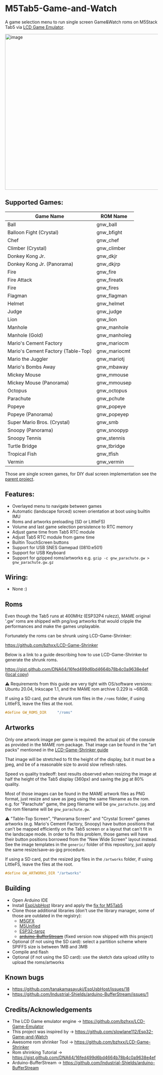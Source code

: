 # M5Tab5-Game-and-Watch

A game selection menu to run single screen Game&Watch roms on M5Stack Tab5 via [LCD Game Emulator](https://github.com/bzhxx/LCD-Game-Emulator).

<img width="512" alt="image" src="https://github.com/user-attachments/assets/b5cde28d-9204-441e-95f5-2984c5c87be3" />


## Supported Games:

Game Name                          | ROM Name
---------------------------------- | -----------
Ball                               | gnw_ball
Balloon Fight (Crystal)            | gnw_bfight
Chef                               | gnw_chef 
Climber (Crystal)                  | gnw_climber 
Donkey Kong Jr.                    | gnw_dkjr 
Donkey Kong Jr. (Panorama)         | gnw_dkjrp
Fire                               | gnw_fire 
Fire Attack                        | gnw_fireatk 
Fire                               | gnw_fires 
Flagman                            | gnw_flagman 
Helmet                             | gnw_helmet
Judge                              | gnw_judge 
Lion                               | gnw_lion
Manhole                            | gnw_manhole 
Manhole (Gold)                     | gnw_manholeg
Mario's Cement Factory             | gnw_mariocm
Mario's Cement Factory (Table-Top) | gnw_mariocmt
Mario the Juggler                  | gnw_mariotj
Mario's Bombs Away                 | gnw_mbaway
Mickey Mouse                       | gnw_mmouse
Mickey Mouse (Panorama)            | gnw_mmousep
Octopus                            | gnw_octopus
Parachute                          | gnw_pchute 
Popeye                             | gnw_popeye
Popeye (Panorama)                  | gnw_popeyep 
Super Mario Bros. (Crystal)        | gnw_smb 
Snoopy (Panorama)                  | gnw_snoopyp 
Snoopy Tennis                      | gnw_stennis 
Turtle Bridge                      | gnw_tbridge 
Tropical Fish                      | gnw_tfish 
Vermin                             | gnw_vermin

Those are single screen games, for DIY dual screen implementation see the [parent project](https://github.com/slowlane112/Esp32-Game-and-Watch).

## Features:

  - Overlayed menu to navigate between games
  - Automatic (landscape forced) screen orientation at boot using builtin IMU
  - Roms and artworks preloading (SD or LittleFS)
  - Volume and last game selection persistence to RTC memory
  - Adjust game time from Tab5 RTC module
  - Adjust Tab5 RTC module from game time
  - Builtin TouchScreen buttons
  - Support for USB SNES Gamepad (0810:e501)
  - Support for USB Keyboard
  - Support for gzipped roms/artworks e.g. `gzip -c gnw_parachute.gw > gnw_parachute.gw.gz`


## Wiring:
- None :)

## Roms

Even though the Tab5 runs at 400MHz (ESP32P4 rulezz), MAME original '.gw' roms are shipped with png/svg 
artworks that would cripple the performances and make the games unplayable.

Fortunately the roms can be shrunk using LCD-Game-Shrinker:

https://github.com/bzhxx/LCD-Game-Shrinker

Below is a link to a guide describing how to use LCD-Game-Shrinker to generate the shrunk roms.

https://gist.github.com/DNA64/16fed499d6bd4664b78b4c0a9638e4ef ([local copy](LCD-Game-Shrinker-Guide.md))

⚠️ Requirements from this guide are very tight with OS/software versions: Ubuntu 20.04, Inkscape 1.1, and the MAME rom archive 0.229 is ~68GB.

If using a SD card, put the shrunk rom files in the `/roms` folder, if using LittleFS, leave the files at the root.

```c
#define GW_ROMS_DIR     "/roms"     
```

## Artworks

Only one artwork image per game is required: the actual pic of the console as provided in the MAME rom package.
That image can be found in the "art packs" mentioned in the [LCD-Game-Shrinker guide](https://gist.github.com/DNA64/16fed499d6bd4664b78b4c0a9638e4ef)

That image will be stretched to fit the height of the display, but it must be a jpeg, and be of a reasonable size to avoid slow refresh rates.

Speed vs quality tradeoff: best results observed when resizing the image at half the height of the Tab5 display (360px) and saving the jpg at 80% quality.

Most of those images can be found in the MAME artwork files as PNG format, just resize and save as jpeg using the same filename as the rom.
e.g. for "Parachute" game, the jpeg filename will be `gnw_parachute.jpg` and the rom filename will be `gnw_parachute.gw`.

⚠️ "Table-Top Screen", "Panorama Screen" and "Crystal Screen" games artworks (e.g. Mario's Cement Factory, Snoopy) have button positions that can't be mapped 
efficiently on the Tab5 screen or a layout that can't fit in the landscape mode. In order to fix this problem, those games will have their button positions 
borrowed from the "New Wide Screen" layout instead. See the image templates in the `generic/` folder of this repository, just apply the same resize/save-as-jpg 
procedure.

If using a SD card, put the resized jpg files in the `/artworks` folder, if using LittleFS, leave the files at the root.

```c
#define GW_ARTWORKS_DIR "/artworks"
```

## Building

- Open Arduino IDE
- Install [EspUsbHost](https://github.com/tanakamasayuki/EspUsbHost) library and apply the [fix for M5Tab5](https://github.com/tanakamasayuki/EspUsbHost/issues/18)
- Clone those additional libraries (don't use the library manager, some of those are outdated in the registry): 
  - [M5GFX](https://github.com/M5Stack/M5GFX)
  - [M5Unified](https://github.com/M5Stack/M5Unified)
  - [ESP32-targz](https://github.com/tobozo/ESP32-targz)
  - ~~[arduino-BufferStream](https://github.com/Industrial-Shields/arduino-BufferStream)~~ (fixed version now shipped with this project)
- Optional (if not using the SD card): select a partition scheme where SPIFFS size is between 1MB and 3MB
- Compile and flash
- Optional (if not using the SD card): use the sketch data upload utility to upload the roms/artworks


## Known bugs
- https://github.com/tanakamasayuki/EspUsbHost/issues/18
- https://github.com/Industrial-Shields/arduino-BufferStream/issues/1


## Credits/Acknowledgements
 - The LCD Game emulator engine -> https://github.com/bzhxx/LCD-Game-Emulator
 - This project was inspired by -> https://github.com/slowlane112/Esp32-Game-and-Watch
 - Awesome rom shrinker Tool -> https://github.com/bzhxx/LCD-Game-Shrinker
 - Rom shrinking Tutorial -> https://gist.github.com/DNA64/16fed499d6bd4664b78b4c0a9638e4ef
 - Arduino-BufferStream -> https://github.com/Industrial-Shields/arduino-BufferStream

